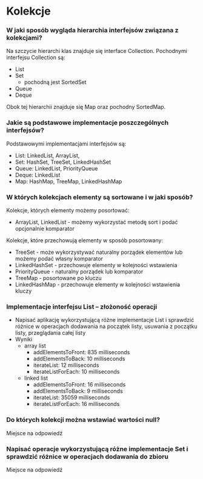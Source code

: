 # Kolekcje

### W jaki sposób wygląda hierarchia interfejsów związana z kolekcjami?

Na szczycie hierarchi klas znajduje się interface Collection. Pochodnymi interfejsu Collection są:
* List
* Set 
    * pochodną jest SortedSet
* Queue
* Deque

Obok tej hierarchii znajduje się Map oraz pochodny SortedMap.

### Jakie są podstawowe implementacje poszczególnych interfejsów?

Podstawowymi implementacjami interfejsów są:
* List: LinkedList, ArrayList, 
* Set: HashSet, TreeSet, LinkedHashSet
* Queue: LinkedList, PriorityQueue
* Deque: LinkedList
* Map: HashMap, TreeMap, LinkedHashMap

### W których kolekcjach elementy są sortowane i w jaki sposób?

Kolekcje, których elementy możemy posortować:
* ArrayList, LinkedList - możemy wykorzystać metodę sort i podać opcjonalnie komparator

Kolekcje, które przechowują elementy w sposób posortowany:
* TreeSet - może wykorzystywać naturalny porządek elementów lub możemy podać własny komparator
* LinkedHashSet - przechowuje elementy w kolejności wstawienia
* PriorityQueue - naturalny porządek lub komparator
* TreeMap - posortowane po kluczu
* LinkedHashMap - przechowuje elementy w kolejności wstawienia kluczy

### Implementacje interfejsu List – złożoność operacji

* Napisać aplikację wykorzystującą różne implementacje List i sprawdzić różnice w operacjach dodawania na początek listy, usuwania z początku listy, przeglądania całej listy
* Wyniki
    * array list
        * addElementsToFront: 835 milliseconds
        * addElementsToBack: 10 milliseconds
        * iterateList: 12 milliseconds
        * iterateListForEach: 10 milliseconds
    * linked list
        * addElementsToFront: 16 milliseconds
        * addElementsToBack: 9 milliseconds
        * iterateList: 35059 milliseconds
        * iterateListForEach: 16 milliseconds
        
### Do których kolekcji można wstawiać wartości null?

Miejsce na odpowiedź

### Napisać operacje wykorzystującą różne implementacje Set i sprawdzić różnice w operacjach dodawania do zbioru

Miejsce na odpowiedź
